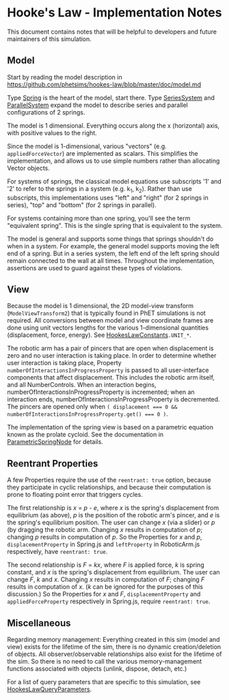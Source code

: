 # Hooke's Law - Implementation Notes

This document contains notes that will be helpful to developers and future maintainers of this simulation.

## Model

Start by reading the model description in https://github.com/phetsims/hookes-law/blob/master/doc/model.md

Type [Spring](https://github.com/phetsims/hookes-law/blob/master/js/common/model/Spring.js) is the heart of the model,
start there. Type [SeriesSystem](https://github.com/phetsims/hookes-law/blob/master/js/systems/model/SeriesSystem.js)
and [ParallelSystem](https://github.com/phetsims/hookes-law/blob/master/js/systems/model/ParallelSystem.js) expand
the model to describe series and parallel configurations of 2 springs.

The model is 1 dimensional. Everything occurs along the x (horizontal) axis, with positive values to the right.

Since the model is 1-dimensional, various "vectors" (e.g. `appliedForceVector`) are implemented as scalars. 
This simplifies the implementation, and allows us to use simple numbers rather than allocating Vector objects.

For systems of springs, the classical model equations use subscripts '1' and '2' to refer to the springs 
in a system (e.g. k<sub>1</sub>, k<sub>2</sub>). Rather than use subscripts, this implementations 
uses "left" and "right" (for 2 springs in series), "top" and "bottom" (for 2 springs in parallel).

For systems containing more than one spring, you'll see the term "equivalent spring". This is the
single spring that is equivalent to the system.

The model is general and supports some things that springs shouldn't do when in a system. For example,
the general model supports moving the left end of a spring. But in a series system, the left end of
the left spring should remain connected to the wall at all times.  Throughout the implementation,
assertions are used to guard against these types of violations.

## View

Because the model is 1 dimensional, the 2D model-view transform (`ModelViewTransform2`) that is typically found in
PhET simulations is not required. All conversions between model and view coordinate frames are done using unit 
vectors lengths for the various 1-dimensional quantities (displacement, force, energy).
See [HookesLawConstants](https://github.com/phetsims/hookes-law/blob/master/js/common/HookesLawConstants.js)`.UNIT_*`.

The robotic arm has a pair of pincers that are open when displacement is zero and no user interaction
is taking place.  In order to determine whether user interaction is taking place, Property
`numberOfInteractionsInProgressProperty` is passed to all user-interface components that affect
displacement.  This includes the robotic arm itself, and all NumberControls. When an interaction begins,
numberOfInteractionsInProgressProperty is incremented; when an interaction ends, numberOfInteractionsInProgressProperty
is decremented.  The pincers are opened only when `( displacement === 0 && numberOfInteractionsInProgressProperty.get() === 0 )`.

The implementation of the spring view is based on a parametric equation known as the prolate cycloid.
See the documentation in [ParametricSpringNode](https://github.com/phetsims/scenery-phet/blob/master/js/ParametricSpringNode.js)
for details.

## Reentrant Properties

A few Properties require the use of the `reentrant: true` option, because they participate in cyclic relationships,
and because their computation is prone to floating point error that triggers cycles.

The first relationship is _x_ = _p_ - _e_, where _x_ is the spring's displacement from equilibrium (as above),
_p_ is the position of the robotic arm's pincer, and _e_ is the spring's equilibrium position.
The user can change _x_ (via a slider) or _p_ (by dragging the robotic arm.   Changing _x_ results in computation
of _p_; changing _p_ results in computation of _p_.   So the Properties for _x_ and _p_, `displacementProperty`
in Spring.js and `leftProperty` in RoboticArm.js respectively, have `reentrant: true`.

The second relationship is _F_ = _kx_, where _F_ is applied force, _k_ is spring constant, and _x_ is the spring's
displacement from equilibrium. The user can change _F_, _k_ and _x_. Changing _x_ results in computation of _F_;
changing _F_ results in computation of _x_.  (_k_ can be ignored for the purposes of this discussion.) So the
Properties for _x_ and _F_, `displacementProperty` and `appliedForceProperty` respectively in Spring.js,
require `reentrant: true`.

## Miscellaneous

Regarding memory management: Everything created in this sim (model and view) exists for the lifetime of the sim,
there is no dynamic creation/deletion of objects. All observer/observable relationships also exist for the lifetime
of the sim.  So there is no need to call the various memory-management functions associated with objects
(unlink, dispose, detach, etc.)

For a list of query parameters that are specific to this simulation, see [HookesLawQueryParameters](https://github.com/phetsims/hookes-law/blob/master/js/common/HookesLawQueryParameters.js).
